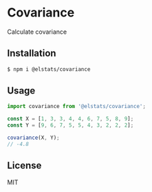 # Covariance

Calculate covariance

## Installation

```bash
$ npm i @elstats/covariance
```

## Usage

```js
import covariance from '@elstats/covariance';

const X = [1, 3, 3, 4, 4, 6, 7, 5, 8, 9];
const Y = [9, 6, 7, 5, 5, 4, 3, 2, 2, 2];

covariance(X, Y);
// -4.8
```

## License

MIT
